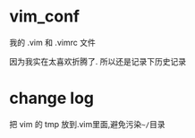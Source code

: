 # vim_conf
我的 .vim 和 .vimrc 文件

因为我实在太喜欢折腾了. 所以还是记录下历史记录

# change log

把 vim 的 tmp 放到.vim里面,避免污染`~/`目录
